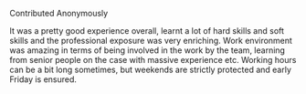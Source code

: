 Contributed Anonymously

It was a pretty good experience overall, learnt a lot of hard skills and soft skills and the professional exposure was very enriching. Work environment was amazing in terms of being involved in the work by the team, learning from senior people on the case with massive experience etc. Working hours can be a bit long sometimes, but weekends are strictly protected and early Friday is ensured. 